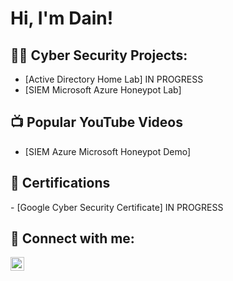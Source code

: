 <h1>Hi, I'm Dain!

<h2>👨‍💻 Cyber Security Projects:</h2>

  - [Active Directory Home Lab] IN PROGRESS
  - [SIEM Microsoft Azure Honeypot Lab]

<h2>📺 Popular YouTube Videos</h2>

- [SIEM Azure Microsoft Honeypot Demo]

<h2>🥇 Certifications</h2>
- [Google Cyber Security Certificate] IN PROGRESS


<h2> 🤳 Connect with me:</h2>


[<img align="left" alt="JoshMadakor | LinkedIn" width="22px" src="https://cdn.jsdelivr.net/npm/simple-icons@v3/icons/linkedin.svg" />][linkedin]





[linkedin]: https://www.linkedin.com/in/dainmartindale/

<!--


Here are some ideas to get you started:

- 🔭 I’m currently working on ...
- 🌱 I’m currently learning ...
- 👯 I’m looking to collaborate on ...
- 🤔 I’m looking for help with ...
- 💬 Ask me about ...
- 📫 How to reach me: ...
- 😄 Pronouns: ...
- ⚡ Fun fact: ...
-->

